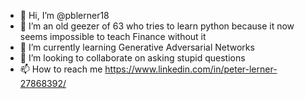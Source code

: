 - 👋 Hi, I’m @pblerner18
- 👀 I’m an old geezer of 63 who tries to learn python because it now seems impossible to teach Finance without it 
- 🌱 I’m currently learning Generative Adversarial Networks 
- 💞️ I’m looking to collaborate on asking stupid questions 
- 📫 How to reach me https://www.linkedin.com/in/peter-lerner-27868392/

<!---
pblerner18/pblerner18 is a ✨ special ✨ repository because its `README.md` (this file) appears on your GitHub profile.
You can click the Preview link to take a look at your changes.
--->
